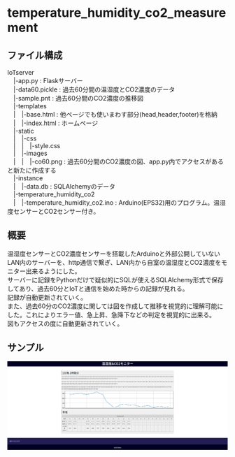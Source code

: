 # temperature_humidity_co2_measurement
## ファイル構成
IoTserver  
&emsp;|-app.py : Flaskサーバー  
&emsp;|-data60.pickle : 過去60分間の温湿度とCO2濃度のデータ  
&emsp;|-sample.pnt : 過去60分間のCO2濃度の推移図  
&emsp;|-templates  
&emsp;|&emsp;|-base.html : 他ページでも使いまわす部分(head,header,footer)を格納  
&emsp;|&emsp;|-index.html : ホームページ  
&emsp;|-static  
&emsp;|&emsp;|-css  
&emsp;|&emsp;|&emsp;|-style.css  
&emsp;|&emsp;|-images  
&emsp;|&emsp;|&emsp;|-co60.png : 過去60分間のCO2濃度の図、app.py内でアクセスがあると新たに作成する  
&emsp;|-instance  
&emsp;|&emsp;|-data.db : SQLAlchemyのデータ  
&emsp;|-temperature_humidity_co2  
&emsp;|&emsp;|-temperature_humidity_co2.ino : Arduino(EPS32)用のプログラム。温湿度センサーとCO2センサー付き。  

## 概要
温湿度センサーとCO2濃度センサーを搭載したArduinoと外部公開していないLAN内のサーバーを、http通信で繋ぎ、LAN内から自室の温湿度とCO2濃度をモニター出来るようにした。  
サーバーに記録をPythonだけで疑似的にSQLが使えるSQLAlchemy形式で保存してあり、過去60分とIoTと通信を始めた時からの記録が見れる。  
記録が自動更新されていく。  
また、過去60分のCO2濃度に関しては図を作成して推移を視覚的に理解可能にした。これによりエラー値、急上昇、急降下などの判定を視覚的に出来る。  
図もアクセスの度に自動更新されていく。  

## サンプル
![サンプル](./sample.png "サンプル")
